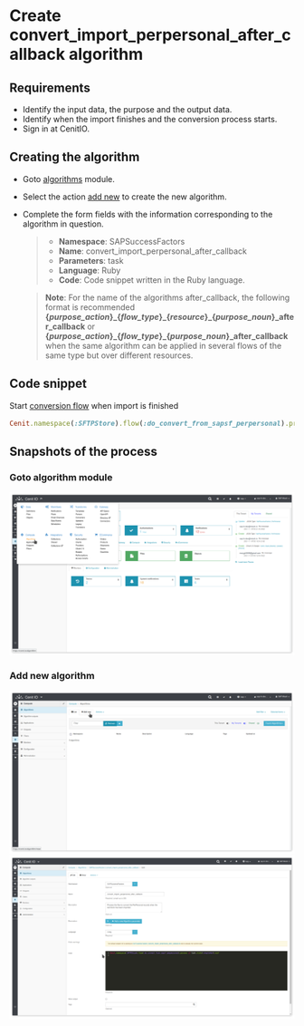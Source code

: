 # Create convert_import_perpersonal_after_callback algorithm

## Requirements

* Identify the input data, the purpose and the output data.[<i class="fa fa-external-link" aria-hidden="true"></i>](https://cenit-io.github.io/docs/#/algorithms?id=algorithm39s-attributes)
* Identify when the import finishes and the conversion process starts.
* Sign in at CenitIO.[<i class="fa fa-external-link" aria-hidden="true"></i>](https://cenit.io/users/sign_in)

## Creating the algorithm

* Goto [algorithms](https://cenit.io/algorithm) module.
* Select the action [add new](https://cenit.io/algorithm/new) to create the new algorithm.
* Complete the form fields with the information corresponding to the algorithm in question.

    >- **Namespace**: SAPSuccessFactors
    >- **Name**: convert_import_perpersonal_after_callback
    >- **Parameters**: task
    >- **Language**: Ruby
    >- **Code**: Code snippet written in the Ruby language.

    > **Note**: For the name of the algorithms after_callback, the following format is recommended **{*purpose_action*}\_{*flow_type*}\_{*resource*}_{*purpose_noun*}_after_callback** or **{*purpose_action*}\_{*flow_type*}_{*purpose_noun*}_after_callback** when the same algorithm can be applied in several flows of the same type but over different resources.

## Code snippet

Start [conversion flow](../flows/sftpstore-do_convert_from_sapsf_perpersonal.md) when import is finished

```ruby
Cenit.namespace(:SFTPStore).flow(:do_convert_from_sapsf_perpersonal).process if task.state[:skiptoken].nil?
```

## Snapshots of the process

### Goto algorithm module

   ![](../assets/snapshots/common-algs/snapshots-001.png)
    
### Add new algorithm

   ![](../assets/snapshots/common-algs/snapshots-002.png)
   ![](../assets/snapshots/sap-sf-setups-algs/snapshots-005.png)
